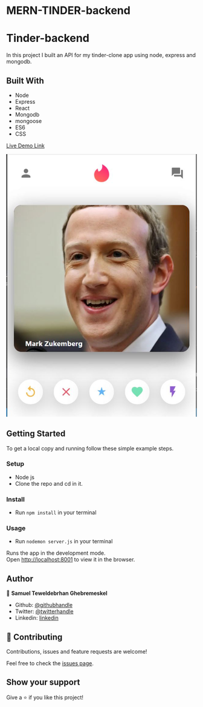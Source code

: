 ﻿# MERN-TINDER-backend
# Tinder-backend

In this project I built an API for my tinder-clone app using node, express and mongodb. 

## Built With
- Node 
- Express 
- React
- Mongodb
- mongoose
- ES6
- CSS

[Live Demo Link](https://tinder-backend-samitti.herokuapp.com/tinder/cards)


![screenshot 1](Capture.jpg)

## Getting Started

To get a local copy and running follow these simple example steps.

### Setup

- Node js
- Clone the repo and cd in it.

### Install

- Run `npm install` in your terminal

### Usage

- Run `nodemon server.js` in your terminal

Runs the app in the development mode.<br />
Open [http://localhost:8001](http://localhost:8001) to view it in the browser.


## Author

👤 **Samuel Teweldebrhan Ghebremeskel**

- Github: [@githubhandle](https://github.com/Samitti)
- Twitter: [@twitterhandle](https://twitter.com/Samuel63734232)
- Linkedin: [linkedin](https://www.linkedin.com/in/samuel-ghebremeskel-29685811a/)

## 🤝 Contributing

Contributions, issues and feature requests are welcome!

Feel free to check the [issues page](https://github.com/Samitti/Find-My-Car-Front-End/issues).

## Show your support

Give a ⭐️ if you like this project!
